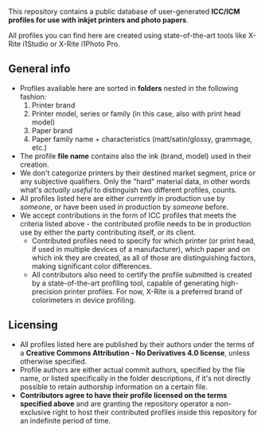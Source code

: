This repository contains a public database of user-generated **ICC/ICM profiles for use
with inkjet printers and photo papers**.

All profiles you can find here are created using state-of-the-art tools like X-Rite i1Studio or X-Rite i1Photo Pro.

## General info
* Profiles available here are sorted in **folders** nested in the following fashion:
  1. Printer brand
  2. Printer model, series or family (in this case, also with print head model)
  3. Paper brand
  4. Paper family name + characteristics (matt/satin/glossy, grammage, etc.)
* The profile **file name** contains also the ink (brand, model) used in their creation.
* We don't categorize printers by their destined market segment, price or any subjective qualifiers. Only the "hard"
  material data, in other words what's _actually useful_ to distinguish two different profiles, counts.
* All profiles listed here are either _currently_ in production use by _someone_, or have been used
  in production by _someone_ before.
* We accept contributions in the form of ICC profiles that meets the criteria listed above - the contributed profile
  needs to be in production use by either the party contributing itself, or its client.
  * Contributed profiles need to specify for which printer (or print head, if used in multiple devices
    of a manufacturer), which paper and on which ink they are created, as all of those are distinguishing factors,
	making significant color differences.
  * All contributors also need to certify the profile submitted is created by a state-of-the-art profiling tool,
    capable of generating high-precision printer profiles. For now, X-Rite is a preferred brand of colorimeters
	in device profiling.

## Licensing
* All profiles listed here are published by their authors under the terms of a **Creative Commons
  Attribution - No Derivatives 4.0 license**, unless otherwise specified.
* Profile authors are either actual commit authors, specified by the file name, or listed specifically
  in the folder descriptions, if it's not directly possible to retain authorship information on a certain file.
* **Contributors agree to have their profile licensed on the terms specified above** and are granting
  the repository operator a non-exclusive right to host their contributed profiles inside this repository
  for an indefinite period of time.
